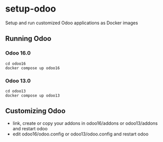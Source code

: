 # setup-odoo
Setup and run customized Odoo applications as Docker images

## Running Odoo
### Odoo 16.0
```
cd odoo16
docker compose up odoo16
```

### Odoo 13.0
```
cd odoo13
docker compose up odoo13
```

## Customizing Odoo
* link, create or copy your addons in odoo16/addons or odoo13/addons and restart odoo
* edit odoo16/odoo.config or odoo13/odoo.config and restart odoo
